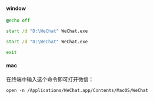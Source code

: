 #### window

```bat
@echo off

start /d "D:\WeChat" WeChat.exe

start /d "D:\WeChat" WeChat.exe

exit

```



#### mac

在终端中输入这个命令即可打开微信：

```shell
open -n /Applications/WeChat.app/Contents/MacOS/WeChat
```

